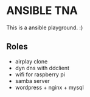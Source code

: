 ANSIBLE TNA
===========

This is a ansible playground.  :)

Roles
-----

- airplay clone
- dyn dns with ddclient
- wifi for raspberry pi
- samba server
- wordpress + nginx + mysql